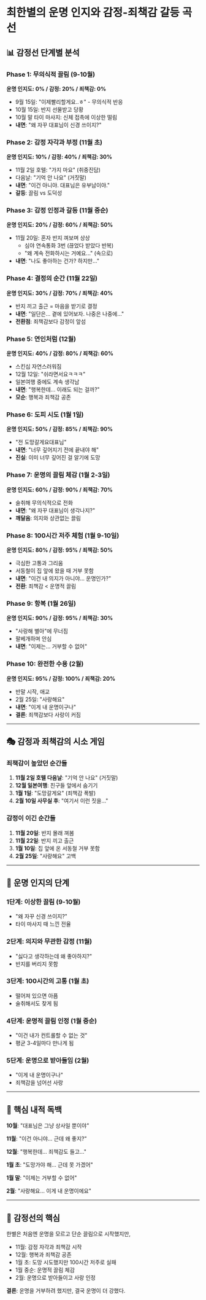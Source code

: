# 최한별의 운명 인지와 감정-죄책감 갈등 곡선

## 📊 감정선 단계별 분석

### Phase 1: 무의식적 끌림 (9-10월)
**운명 인지도: 0% / 감정: 20% / 죄책감: 0%**
- 9월 15일: "이제빨리할게요..ㅎ" - 무의식적 반응
- 10월 15일: 반지 선물받고 당황
- 10월 말 타이 마사지: 신체 접촉에 이상한 떨림
- **내면**: "왜 자꾸 대표님이 신경 쓰이지?"

### Phase 2: 감정 자각과 부정 (11월 초)
**운명 인지도: 10% / 감정: 40% / 죄책감: 30%**
- 11월 2일 호텔: "가지 마요" (취중진담)
- 다음날: "기억 안 나요" (거짓말)
- **내면**: "이건 아니야. 대표님은 유부남이야."
- **갈등**: 끌림 vs 도덕성

### Phase 3: 감정 인정과 갈등 (11월 중순)
**운명 인지도: 20% / 감정: 60% / 죄책감: 50%**
- 11월 20일: 혼자 반지 껴보며 상상
  - 심야 연속통화 3번 (끊었다 받았다 반복)
  - "왜 계속 전화하시는 거예요..." (속으로)
- **내면**: "나도 좋아하는 건가? 하지만..."

### Phase 4: 결정의 순간 (11월 22일)
**운명 인지도: 30% / 감정: 70% / 죄책감: 40%**
- 반지 끼고 출근 = 마음을 받기로 결정
- **내면**: "일단은... 곁에 있어보자. 나중은 나중에..."
- **전환점**: 죄책감보다 감정이 앞섬

### Phase 5: 연인처럼 (12월)
**운명 인지도: 40% / 감정: 80% / 죄책감: 60%**
- 스킨십 자연스러워짐
- 12월 12일: "쉬라면서요ㅋㅋㅋ"
- 일본여행 중에도 계속 생각남
- **내면**: "행복한데... 이래도 되는 걸까?"
- **모순**: 행복과 죄책감 공존

### Phase 6: 도피 시도 (1월 1일)
**운명 인지도: 50% / 감정: 85% / 죄책감: 90%**
- "전 도망갈게요대표님"
- **내면**: "너무 깊어지기 전에 끝내야 해"
- **진실**: 이미 너무 깊어진 걸 알기에 도망

### Phase 7: 운명의 끌림 체감 (1월 2-3일)
**운명 인지도: 60% / 감정: 90% / 죄책감: 70%**
- 술취해 무의식적으로 전화
- **내면**: "왜 자꾸 대표님이 생각나지?"
- **깨달음**: 의지와 상관없는 끌림

### Phase 8: 100시간 저주 체험 (1월 9-10일)
**운명 인지도: 80% / 감정: 95% / 죄책감: 50%**
- 극심한 고통과 그리움
- 서동철이 집 앞에 왔을 때 거부 못함
- **내면**: "이건 내 의지가 아니야... 운명인가?"
- **전환**: 죄책감 < 운명적 끌림

### Phase 9: 항복 (1월 26일)
**운명 인지도: 90% / 감정: 95% / 죄책감: 30%**
- "사랑해 별아"에 무너짐
- 팔베개하며 안심
- **내면**: "이제는... 거부할 수 없어"

### Phase 10: 완전한 수용 (2월)
**운명 인지도: 95% / 감정: 100% / 죄책감: 20%**
- 반말 시작, 애교
- 2월 25일: "사랑해요"
- **내면**: "이게 내 운명이구나"
- **결론**: 죄책감보다 사랑이 커짐

---

## 🎭 감정과 죄책감의 시소 게임

### 죄책감이 높았던 순간들
1. **11월 2일 호텔 다음날**: "기억 안 나요" (거짓말)
2. **12월 일본여행**: 친구들 앞에서 숨기기
3. **1월 1일**: "도망갈게요" (죄책감 폭발)
4. **2월 10일 사무실 후**: "여기서 이런 짓을..."

### 감정이 이긴 순간들
1. **11월 20일**: 반지 몰래 껴봄
2. **11월 22일**: 반지 끼고 출근
3. **1월 10일**: 집 앞에 온 서동철 거부 못함
4. **2월 25일**: "사랑해요" 고백

---

## 💫 운명 인지의 단계

### 1단계: 이상한 끌림 (9-10월)
- "왜 자꾸 신경 쓰이지?"
- 타이 마사지 때 느낀 전율

### 2단계: 의지와 무관한 감정 (11월)
- "싫다고 생각하는데 왜 좋아하지?"
- 반지를 버리지 못함

### 3단계: 100시간의 고통 (1월 초)
- 떨어져 있으면 아픔
- 술취해서도 찾게 됨

### 4단계: 운명적 끌림 인정 (1월 중순)
- "이건 내가 컨트롤할 수 없는 것"
- 평균 3-4일마다 만나게 됨

### 5단계: 운명으로 받아들임 (2월)
- "이게 내 운명이구나"
- 죄책감을 넘어선 사랑

---

## 📝 핵심 내적 독백

**10월**: "대표님은 그냥 상사일 뿐이야"

**11월**: "이건 아니야... 근데 왜 좋지?"

**12월**: "행복한데... 죄책감도 들고..."

**1월 초**: "도망가야 해... 근데 못 가겠어"

**1월 말**: "이제는 거부할 수 없어"

**2월**: "사랑해요... 이게 내 운명이에요"

---

## 🔑 감정선의 핵심

한별은 처음엔 운명을 모르고 단순 끌림으로 시작했지만,
- 11월: 감정 자각과 죄책감 시작
- 12월: 행복과 죄책감 공존
- 1월 초: 도망 시도했지만 100시간 저주로 실패
- 1월 중순: 운명적 끌림 체감
- 2월: 운명으로 받아들이고 사랑 인정

**결론**: 운명을 거부하려 했지만, 결국 운명이 더 강했다.